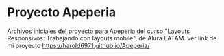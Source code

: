 # Proyecto Apeperia

Archivos iniciales del proyecto para Apeperia del curso "Layouts Responsivos: Trabajando con layouts mobile", de Alura LATAM.
ver link de mi proyecto  https://harold6971.github.io/Apeperia/
